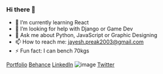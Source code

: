 ### Hi there 👋

- 🌱 I’m currently learning React
- 🤔 I’m looking for help with Django or Game Dev
- 💬 Ask me about Python, JavaScript or Graphic Designing
- 📫 How to reach me: jayesh.preak2003@gmail.com
- ⚡ Fun fact: I can bench 70kgs

[Portfolio](https://jaypreak.github.io/portfolio/)
[Behance]()
[LinkedIn]()
![image](https://user-images.githubusercontent.com/68821643/204080085-7c06ec3f-673b-4c34-a946-fca087d9faf0.png) [Twitter](https://twitter.com/jayPreak)

<!--
**jayPreak/jayPreak** is a ✨ _special_ ✨ repository because its `README.md` (this file) appears on your GitHub profile.

Here are some ideas to get you started:

- 🔭 I’m currently working on ...
- 🌱 I’m currently learning ...
- 👯 I’m looking to collaborate on ...
- 🤔 I’m looking for help with ...
- 💬 Ask me about ...
- 📫 How to reach me: ...
- 😄 Pronouns: ...
- ⚡ Fun fact: ...
-->
